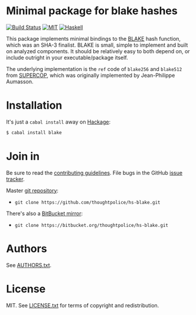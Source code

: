 # Minimal package for blake hashes

[![Build Status](https://travis-ci.org/thoughtpolice/hs-blake.png?branch=master)](https://travis-ci.org/thoughtpolice/hs-blake)
[![MIT](http://b.repl.ca/v1/license-MIT-blue.png)](http://en.wikipedia.org/wiki/MIT_License)
[![Haskell](http://b.repl.ca/v1/language-haskell-lightgrey.png)](http://www.haskell.org)

This package implements minimal bindings to the [BLAKE][] hash
function, which was an SHA-3 finalist. BLAKE is small, simple to
implement and built on analyzed components. It should be relatively
easy to both depend on, or include outright in your executable/package
itself.

The underlying implementation is the `ref` code of `blake256` and
`blake512` from [SUPERCOP][], which was originally implemented by
Jean-Philippe Aumasson.

[blake]: https://131002.net/blake/
[SUPERCOP]: http://bench.cr.yp.to/supercop.html

# Installation

It's just a `cabal install` away on [Hackage][]:

```bash
$ cabal install blake
```

# Join in

Be sure to read the [contributing guidelines][contribute]. File bugs
in the GitHub [issue tracker][].

Master [git repository][gh]:

* `git clone https://github.com/thoughtpolice/hs-blake.git`

There's also a [BitBucket mirror][bb]:

* `git clone https://bitbucket.org/thoughtpolice/hs-blake.git`

# Authors

See [AUTHORS.txt](https://raw.github.com/thoughtpolice/hs-blake/master/AUTHORS.txt).

# License

MIT. See
[LICENSE.txt](https://raw.github.com/thoughtpolice/hs-blake/master/LICENSE.txt)
for terms of copyright and redistribution.

[contribute]: https://github.com/thoughtpolice/hs-blake/blob/master/CONTRIBUTING.md
[issue tracker]: http://github.com/thoughtpolice/hs-blake/issues
[gh]: http://github.com/thoughtpolice/hs-blake
[bb]: http://bitbucket.org/thoughtpolice/hs-blake
[Hackage]: http://hackage.haskell.org/package/blake
